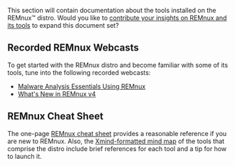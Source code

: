 This section will contain documentation about the tools installed on the REMnux&trade; distro. Would you like to [contribute your insights on REMnux and its tools](../expand/contribute.md) to expand this document set?

## Recorded REMnux Webcasts

To get started with the REMnux distro and become familiar with some of its tools, tune into the following recorded webcasts:

- [Malware Analysis Essentials Using REMnux](https://www.sans.org/webcasts/malware-analysis-essentials-remnux-w-lenny-zeltser-98045)
- [What's New in REMnux v4](https://www.youtube.com/watch?v=4LzCr9qf5_Q)

## REMnux Cheat Sheet

The one-page [REMnux cheat sheet](https://zeltser.com/remnux-malware-analysis-tips/) provides a reasonable reference if you are new to REMnux. Also, the [Xmind-formatted mind map](https://github.com/REMnux/distro/blob/v5/remnux-v5-tools.xmind?raw=true) of the tools that comprise the distro include brief references for each tool and a tip for how to launch it.
